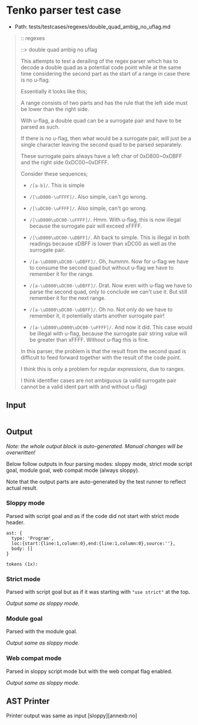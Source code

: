 # Tenko parser test case

- Path: tests/testcases/regexes/double_quad_ambig_no_uflag.md

> :: regexes
>
> ::> double quad ambig no uflag
>
> This attempts to test a derailing of the regex parser which has to decode a double quad as a potential code point while at the same time considering the second part as the start of a range in case there is no u-flag.
>
> Essentially it looks like this;
>
> A range consists of two parts and has the rule that the left side must be lower than the right side.
>
> With u-flag, a double quad can be a surrogate pair and have to be parsed as such.
>
> If there is no u-flag, then what would be a surrogate pair, will just be a single character leaving the second quad to be parsed separately.
>
> These surrogate pairs always have a left char of 0xD800~0xDBFF and the right side 0xDC00~0xDFFF.
>
> Consider these sequences;
>
> - `/[a-b]/`. This is simple
>
> - `/[\uD800-\uFFFF]/`. Also simple, can't go wrong.
>
> - `/[\uDC00-\uFFFF]/`. Also simple, can't go wrong.
>
> - `/[\uD800\uDC00-\uFFFF]/`. Hmm. With u-flag, this is now illegal because the surrogate pair will exceed xFFFF.
>
> - `/[\uD800\uDC00-\uDBFF]/`. Ah back to simple. This is illegal in both readings because xDBFF is lower than xDC00 as well as the surrogate pair.
>
> - `/[a-\uD800\uDC00-\uDBFF]/`. Oh, hummm. Now for u-flag we have to consume the second quad but without u-flag we have to remember it for the range.
>
> - `/[a-\uD800\uDC00-\uDBFF]/`. Drat. Now even with u-flag we have to parse the second quad, only to conclude we can't use it. But still remember it for the next range.
>
> - `/[a-\uD800\uDC00-\uDBFF]/`. Oh no. Not only do we have to remember it, it potentially starts another surrogate pair!
>
> - `/[a-\uD800\uD800\uDC00-\uFFFF]/`. And now it did. This case would be illegal with u-flag, because the surrogate pair string value will be greater than xFFFF. Without u-flag this is fine.
>
> 
>
> In this parser, the problem is that the result from the second quad is difficult to feed forward together with the result of the code point.
>
> 
>
> I think this is only a problem for regular expressions, due to ranges.
>
> 
>
> I think identifier cases are not ambiguous (a valid surrogate pair cannot be a valid ident part with and without u-flag)

## Input

`````js

`````

## Output

_Note: the whole output block is auto-generated. Manual changes will be overwritten!_

Below follow outputs in four parsing modes: sloppy mode, strict mode script goal, module goal, web compat mode (always sloppy).

Note that the output parts are auto-generated by the test runner to reflect actual result.

### Sloppy mode

Parsed with script goal and as if the code did not start with strict mode header.

`````
ast: {
  type: 'Program',
  loc:{start:{line:1,column:0},end:{line:1,column:0},source:''},
  body: []
}

tokens (1x):

`````

### Strict mode

Parsed with script goal but as if it was starting with `"use strict"` at the top.

_Output same as sloppy mode._

### Module goal

Parsed with the module goal.

_Output same as sloppy mode._

### Web compat mode

Parsed in sloppy script mode but with the web compat flag enabled.

_Output same as sloppy mode._

## AST Printer

Printer output was same as input [sloppy][annexb:no]
